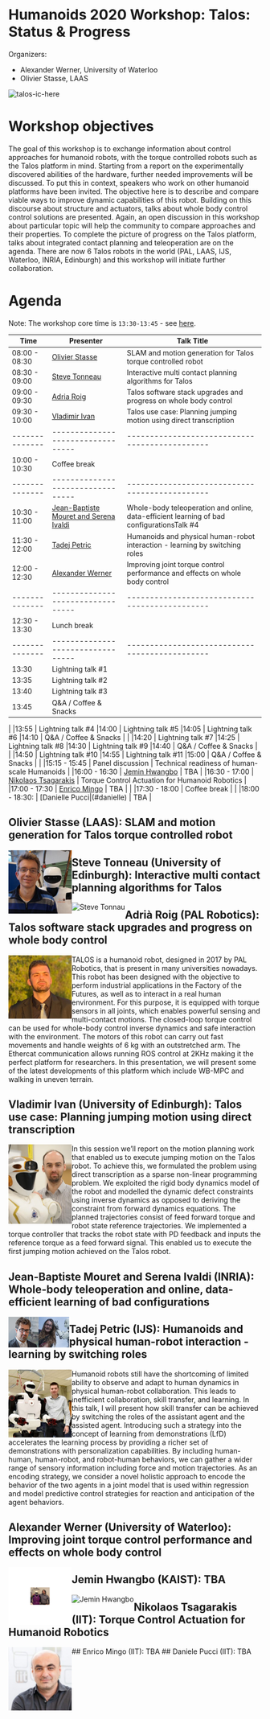 Humanoids 2020 Workshop: Talos: Status & Progress
=================================================

Organizers:
* Alexander Werner, University of Waterloo
* Olivier Stasse, LAAS

![talos-ic-here](talos_grooup.png)

# Workshop objectives
The goal of this workshop is to exchange information about control approaches for humanoid robots,  with the torque controlled robots such as the Talos platform in mind. Starting from a report on the experimentally discovered abilities of the hardware, further needed improvements will be discussed. To put this in context, speakers who work on other humanoid platforms have been invited. The objective here is to describe and compare viable ways to improve dynamic capabilities of this robot. Building on this discourse about structure and actuators, talks about whole body control control solutions are presented. Again, an open discussion in this workshop about particular topic will help the community to compare approaches and their properties. To complete the picture of progress on the Talos platform, talks about integrated contact planning and teleoperation are on the agenda. There are now 6 Talos robots in the world (PAL, LAAS, IJS, Waterloo, INRIA, Edinburgh) and this workshop will initiate further collaboration.


# Agenda

Note: The workshop core time is `13:30-13:45` - see [here](https://humanoids-2020.org/conference-program/index.html).

| Time         | Presenter                       | Talk Title                                   |
|--------------|---------------------------------|----------------------------------------------|
|08:00 - 08:30 | [Olivier Stasse](#stasse)       | SLAM and motion generation for Talos torque controlled robot |
|08:30 - 09:00 | [Steve Tonneau](#steve)         | Interactive multi contact planning algorithms for Talos |
|09:00 - 09:30 | [Adria Roig](#adria)            | Talos software stack upgrades and progress on whole body control |
|09:30 - 10:00 | [Vladimir Ivan](#vladimir)      | Talos use case: Planning jumping motion using direct transcription |
|--------------|---------------------------------|----------------------------------------------|
|10:00 - 10:30 |Coffee break                     |                                              |
|--------------|---------------------------------|----------------------------------------------|
|10:30 - 11:00 | [Jean-Baptiste Mouret and Serena Ivaldi](#jean) | Whole-body teleoperation and online, data-efficient learning of bad configurationsTalk #4 |
|11:30 - 12:00 | [Tadej Petric](#tadej) | Humanoids and physical human-robot interaction - learning by switching roles |
|12:00 - 12:30 | [Alexander Werner](#alexander) | Improving joint torque control performance and effects on whole body control |
|--------------|---------------------------------|----------------------------------------------|
|12:30 - 13:30 | Lunch break                 
|--------------|---------------------------------|----------------------------------------------|
|13:30         | Lightning talk #1
|13:35         | Lightning talk #2
|13:40         | Lightning talk #3
|13:45         | Q&A / Coffee & Snacks
|
|13:55         | Lightning talk #4
|14:00         | Lightning talk #5
|14:05         | Lightning talk #6
|14:10         | Q&A / Coffee & Snacks |
|
|14:20         | Lightning talk #7
|14:25         | Lightning talk #8
|14:30         | Lightning talk #9
|14:40         | Q&A / Coffee & Snacks |
|
|14:50         | Lightning talk #10
|14:55         | Lightning talk #11
|15:00         | Q&A / Coffee & Snacks |
|
|15:15 - 15:45 | Panel discussion | Technical readiness of human-scale Humanoids
|
|16:00 - 16:30 | [Jemin Hwangbo](#jemin) | TBA |
|16:30 - 17:00 | [Nikolaos Tsagarakis](#nikolaos) | Torque Control Actuation for Humanoid Robotics |
|17:00 - 17:30 | [Enrico Mingo](#enrico) | TBA |
|
|17:30 - 18:00 | Coffee break |
|
|18:00 - 18:30: | [Danielle Pucci|(#danielle) | TBA |


## <a name="stasse"></a> Olivier Stasse (LAAS): SLAM and motion generation for Talos torque controlled robot
<img align="left" alt="Olivier Stasse" src="olivier.jpeg" style="max-width: 25%;">


## <a name="steve"></a> Steve Tonneau (University of Edinburgh): Interactive multi contact planning algorithms for Talos
<img align="left" alt="Steve Tonnau" src="steve.jpeg" style="max-width: 25%;">

## <a name="adria"></a> Adrià Roig (PAL Robotics): Talos software stack upgrades and progress on whole body control
<img align="left" alt="Adria Roig" src="adria.jpeg" style="max-width: 25%;">
TALOS is a humanoid robot, designed in 2017 by PAL Robotics, that is present in many universities nowadays. This robot has been designed with the objective to perform industrial applications in the Factory of the Futures, as well as to interact in a real human environment. For this purpose, it is equipped with torque sensors in all joints, which enables powerful sensing and multi-contact motions. The closed-loop torque control can be used for whole-body control inverse dynamics and safe interaction with the environment. The motors of this robot can carry out fast movements and handle weights of 6 kg with an outstretched arm. The Ethercat communication allows running ROS control at 2KHz making it the perfect platform for researchers. In this presentation, we will present some of the latest developments of this platform which include WB-MPC and walking in uneven terrain.

## <a name="vladimir"></a> Vladimir Ivan (University of Edinburgh): Talos use case: Planning jumping motion using direct transcription
<img align="left" alt="Vladimir Ivan" src="vladimir.webp" style="max-width: 25%;">
In this session we’ll report on the motion planning work that enabled us to execute jumping motion on the Talos robot. To achieve this, we formulated the problem using direct transcription as a sparse non-linear programming problem. We exploited the rigid body dynamics model of the robot and modelled the dynamic defect constraints using inverse dynamics as opposed to deriving the constraint from forward dynamics equations. The planned trajectories consist of feed forward torque and robot state reference trajectories. We implemented a torque controller that tracks the robot state with PD feedback and inputs the reference torque as a feed forward signal. This enabled us to execute the first jumping motion achieved on the Talos robot.

## <a name="jean"></a> Jean-Baptiste Mouret and Serena Ivaldi (INRIA): Whole-body teleoperation and online, data-efficient learning of bad configurations
<img align="left" alt="Jean-Baptiste Mouret" src="jean.jpg" style="max-width: 12%;">
<img align="left" alt="Serena Ivaldi" src="serena.jpeg" style="max-width: 12%;">


## <a name="tadej"></a> Tadej Petric (IJS): Humanoids and physical human-robot interaction - learning by switching roles
<img align="left" alt="Tadej Petrič" src="tadej.jpg" style="max-width: 25%;">
Humanoid robots still have the shortcoming of limited ability to observe and adapt to human dynamics in physical human-robot collaboration. This leads to inefficient collaboration, skill transfer, and learning. In this talk, I will present how skill transfer can be achieved by switching the roles of the assistant agent and the assisted agent. Introducing such a strategy into the concept of learning from demonstrations (LfD) accelerates the learning process by providing a richer set of demonstrations with personalization capabilities. By including human-human, human-robot, and robot-human behaviors, we can gather a wider range of sensory information including force and motion trajectories. As an encoding strategy, we consider a novel holistic approach to encode the behavior of the two agents in a joint model that is used within regression and model predictive control strategies for reaction and anticipation of the agent behaviors.

## <a name="alexander"></a> Alexander Werner (University of Waterloo): Improving joint torque control performance and effects on whole body control
<img align="left" alt="Alexander Werner" src="alexander.png" style="max-width: 25%;">

## <a name="jemin"></a>  Jemin Hwangbo (KAIST): TBA
<img align="left" alt="Jemin Hwangbo" src="jemin.jpeg" style="max-width: 25%;">

##  <a name="nikolaos"></a> Nikolaos Tsagarakis (IIT): Torque Control Actuation for Humanoid Robotics
<img align="left" alt="Nikolaos Tsagarakis" src="nikolaos.jpeg" style="max-width: 25%;">
##  <a name="enrico"></a> Enrico Mingo (IIT): TBA
##  <a name="danielle"></a> Daniele Pucci (IIT): TBA



